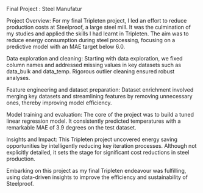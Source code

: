 Final Project : Steel Manufatur

Project Overview:
For my final Tripleten project, I led an effort to reduce production costs at Steelproof, a large steel mill. It was the culmination of my studies and applied the skills I had learnt in Tripleten. The aim was to reduce energy consumption during steel processing, focusing on a predictive model with an MAE target below 6.0.

Data exploration and cleaning:
Starting with data exploration, we fixed column names and addressed missing values in key datasets such as data_bulk and data_temp. Rigorous outlier cleaning ensured robust analyses.

Feature engineering and dataset preparation:
Dataset enrichment involved merging key datasets and streamlining features by removing unnecessary ones, thereby improving model efficiency.

Model training and evaluation:
The core of the project was to build a tuned linear regression model. It consistently predicted temperatures with a remarkable MAE of 3.9 degrees on the test dataset.

Insights and Impact:
This Tripleten project uncovered energy saving opportunities by intelligently reducing key iteration processes. Although not explicitly detailed, it sets the stage for significant cost reductions in steel production.

Embarking on this project as my final Tripleten endeavour was fulfilling, using data-driven insights to improve the efficiency and sustainability of Steelproof.

